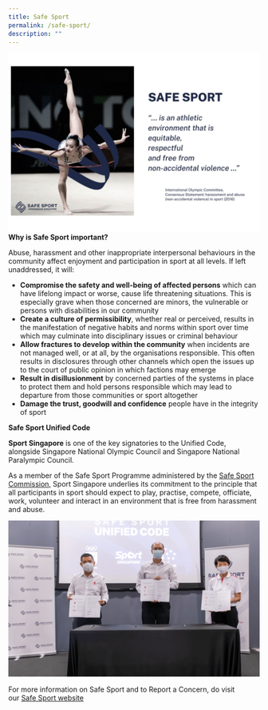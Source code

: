 ```yaml
---
title: Safe Sport
permalink: /safe-sport/
description: ""
---
```

![](/images/Safe%20Sport/Global_Coach_Conference_2023_Singapore_CardLandscape.jpeg)
**Why is Safe Sport important?**

Abuse, harassment and other inappropriate interpersonal behaviours in the community affect enjoyment and participation in sport at all levels. If left unaddressed, it will:

*   **Compromise the safety and well-being of affected persons** which can have lifelong impact or worse, cause life threatening situations. This is especially grave when those concerned are minors, the vulnerable or persons with disabilities in our community
*   **Create a culture of permissibility**, whether real or perceived, results in the manifestation of negative habits and norms within sport over time which may culminate into disciplinary issues or criminal behaviour
*   **Allow fractures to develop within the community** when incidents are not managed well, or at all, by the organisations responsible. This often results in disclosures through other channels which open the issues up to the court of public opinion in which factions may emerge
*   **Result in disillusionment** by concerned parties of the systems in place to protect them and hold persons responsible which may lead to departure from those communities or sport altogether
*   **Damage the trust, goodwill and confidence** people have in the integrity of sport
    
**Safe Sport Unified Code**

**Sport Singapore** is one of the key signatories to the Unified Code, alongside Singapore National Olympic Council and Singapore National Paralympic Council.

As a member of the Safe Sport Programme administered by the [Safe Sport Commission](https://www.safesport.sg/about/commission-members), Sport Singapore underlies its commitment to the principle that all participants in sport should expect to play, practise, compete, officiate, work, volunteer and interact in an environment that is free from harassment and abuse.

![](/images/Safe%20Sport/image2.png)

For more information on Safe Sport and to Report a Concern, do visit our [Safe Sport website](https://www.safesport.sg/)
